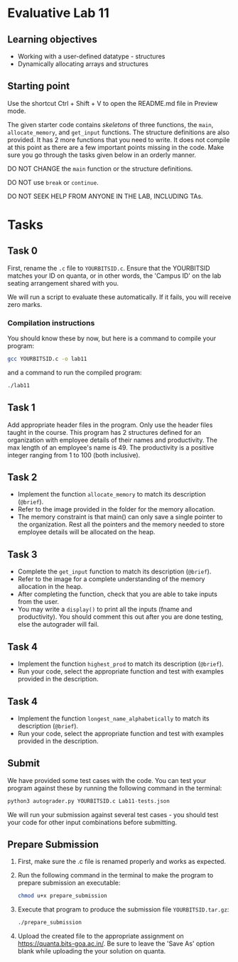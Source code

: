 # Evaluative Lab 11

## Learning objectives

* Working with a user-defined datatype - structures
* Dynamically allocating arrays and structures

## Starting point

Use the shortcut Ctrl + Shift + V to open the README.md file in Preview mode.

The given starter code contains *skeletons* of three functions, the `main`, `allocate_memory`, and `get_input` functions. The structure definitions are also provided. It has 2 more functions that you need to write. It does not compile at this point as there are a few important points missing in the code. Make sure you go through the tasks given below in an orderly manner.

DO NOT CHANGE the `main` function or the structure definitions.

DO NOT use `break` or `continue`.

DO NOT SEEK HELP FROM ANYONE IN THE LAB, INCLUDING TAs.

# Tasks

## Task 0

First, rename the `.c` file to `YOURBITSID.c`.
Ensure that the YOURBITSID matches your ID on quanta, or in other words, the 'Campus ID' on the lab seating arrangement shared with you.

We will run a script to evaluate these automatically. If it fails, you will receive zero marks.

### Compilation instructions

You should know these by now, but here is a command to compile your program:

```sh
gcc YOURBITSID.c -o lab11
```

and a command to run the compiled program:

```sh
./lab11
```

## Task 1

Add appropriate header files in the program. Only use the header files taught in the course.
This program has 2 structures defined for an organization with employee details of their names and productivity. The max length of an employee's name is 49. The productivity is a positive integer ranging from 1 to 100 (both inclusive).

## Task 2

* Implement the function `allocate_memory` to match its description (`@brief`).
* Refer to the image provided in the folder for the memory allocation.
* The memory constraint is that main() can only save a single pointer to the organization. Rest all the pointers and the memory needed to store employee details will be allocated on the heap.

## Task 3
* Complete the `get_input` function to match its description (`@brief`).
* Refer to the image for a complete understanding of the memory allocation in the heap.
* After completing the function, check that you are able to take inputs from the user.
* You may write a `display()` to print all the inputs (fname and productivity). You should comment this out after you are done testing, else the autograder will fail.

## Task 4

* Implement the function `highest_prod` to match its description (`@brief`).
* Run your code, select the appropriate function and test with examples provided in the description.

## Task 4

* Implement the function `longest_name_alphabetically` to match its description (`@brief`).
* Run your code, select the appropriate function and test with examples provided in the description.

## Submit

We have provided some test cases with the code.
You can test your program against these by running the following command in the terminal:

```python
python3 autograder.py YOURBITSID.c Lab11-tests.json
```

We will run your submission against several test cases - you should test your code for other input combinations before submitting.

## Prepare Submission

1. First, make sure the .c file is renamed properly and works as expected.
2. Run the following command in the terminal to make the program to prepare submission an executable:

   ```sh
   chmod u+x prepare_submission
   ```

3. Execute that program to produce the submission file `YOURBITSID.tar.gz`:

   ```sh
   ./prepare_submission
   ```

4. Upload the created file to the appropriate assignment on <https://quanta.bits-goa.ac.in/>.
   Be sure to leave the 'Save As' option blank while uploading the your solution on quanta.
